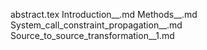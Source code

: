 abstract.tex
Introduction__.md
Methods__.md
System_call_constraint_propagation__.md
Source_to_source_transformation__1.md
